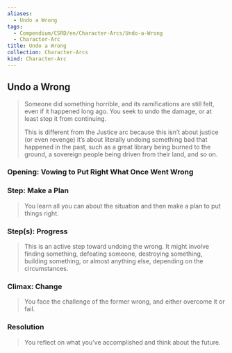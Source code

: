 ```yaml
---
aliases:
  - Undo a Wrong
tags:
  - Compendium/CSRD/en/Character-Arcs/Undo-a-Wrong
  - Character-Arc
title: Undo a Wrong
collection: Character-Arcs
kind: Character-Arc
---
```

## Undo a Wrong
>Someone did something horrible, and its ramifications are still felt, even if it happened long ago. You seek to undo the damage, or at least stop it from continuing.
>
>This is different from the Justice arc because this isn’t about justice (or even revenge) it’s about literally undoing something bad that happened in the past, such as a great library being burned to the ground, a sovereign people being driven from their land, and so on.
### Opening: Vowing to Put Right What Once Went Wrong
### Step: Make a Plan
>You learn all you can about the situation and then make a plan to put things right.
### Step(s): Progress
>This is an active step toward undoing the wrong. It might involve finding something, defeating someone, destroying something, building something, or almost anything else, depending on the circumstances.
### Climax: Change
>You face the challenge of the former wrong, and either overcome it or fail.
### Resolution
>You reflect on what you’ve accomplished and think about the future.
